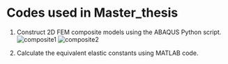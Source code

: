 # Codes used in Master_thesis

1. Construct 2D FEM composite models using the ABAQUS Python script.
![composite1](https://github.com/WEI-zixiong/Master_thesis/assets/32728648/85ce60ad-9acd-4ca1-b037-cb0740febb21)
![composite2](https://github.com/WEI-zixiong/Master_thesis/assets/32728648/f197e18e-529e-4da9-bd27-1bc7898abc66)

2. Calculate the equivalent elastic constants using MATLAB code.
